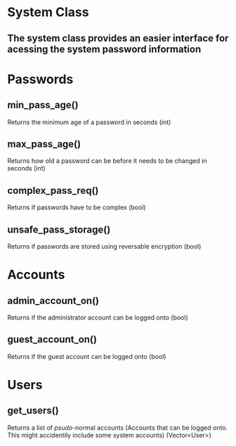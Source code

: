 # System Class
## The system class provides an easier interface for acessing the system password information

# Passwords

## min_pass_age()
Returns the minimum age of a password in seconds (int)

## max_pass_age()
Returns how old a password can be before it needs to be changed in seconds (int)

## complex_pass_req()
Returns if passwords have to be complex (bool)

## unsafe_pass_storage()
Returns if passwords are stored using reversable encryption (bool)

# Accounts

## admin_account_on()
Returns if the administrator account can be logged onto (bool)

## guest_account_on()
Returns if the guest account can be logged onto (bool)

# Users

## get_users()
Returns a list of *psudo*-normal accounts (Accounts that can be logged onto. This might accidentily include some system accounts) (Vector\<User>)